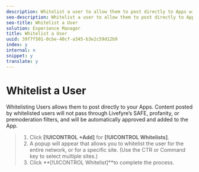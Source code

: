 ```yaml
---
description: Whitelist a user to allow them to post directly to Apps without being moderatated.
seo-description: Whitelist a user to allow them to post directly to Apps without being moderatated.
seo-title: Whitelist a User
solution: Experience Manager
title: Whitelist a User
uuid: 39f7f501-0cbe-40cf-a345-b3e2c59d12b9
index: y
internal: n
snippet: y
translate: y
---
```


# Whitelist a User

Whitelisting Users allows them to post directly to your Apps. Content posted by whitelisted users will not pass through Livefyre’s SAFE, profanity, or premoderation filters, and will be automatically approved and added to the App.

>1. Click **[!UICONTROL  +Add]** for **[!UICONTROL  Whitelists]**.
>1. A popup will appear that allows you to whitelist the user for the entire network, or for a specific site. (Use the CTR or Command key to select multiple sites.)
>1. Click **[!UICONTROL  Whitelist]**to complete the process.
